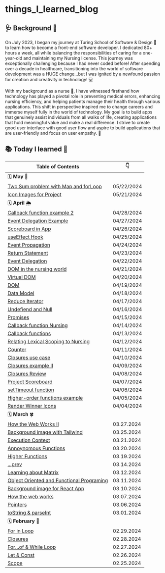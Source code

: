 # things_I_learned_blog

## 🩺 Background 💊

On July 2023, I began my journey at Turing School of Software & Design 📗 to learn how to become a front-end software developer. I dedicated 80+ hours a week, all while balancing the responsibilities of caring for a one-year-old and maintaining my Nursing license. This journey was exceptionally challenging because I had never coded before! After spending over a decade in healthcare, transitioning into the world of software development was a HUGE change...but I was ignited by a newfound passion for creation and creativity in technology! 💻

With my background as a nurse 💉, I have witnessed firsthand how technology has played a pivotal role in preventing medical errors, enhancing nursing efficiency, and helping patients manage their health through various applications. This shift in perspective inspired me to change careers and immerse myself fully in the world of technology.  My goal is to build apps that genuinely assist individuals from all walks of life, creating applications that hold meaningful value and make a real difference. I strive to create good user interface with good user flow and aspire to build applications that are user-friendly and focus on user empathy. 💖 

 ##  📚 Today I learned 🎉

| Table of Contents | :point_down: |
| -------- | -------- |
🗓️ **May** 🪻 | |
| [Two Sum problem with Map and forLoop](JavaScript/LeetCodeMethods/forLoopAndMapTwoSum.md) | 05/22/2024 |
| [Icon Images for Project](JavaScript/Projects/iconsForProject.md) | 05/21/2024 |
| 🗓️ **April** 🌦️ | |
| [Callback function example 2](JavaScript/Concepts/CallbackFunctionEx2.md) | 04/28/2024 |
| [Event Delegation Example](JavaScript/Concepts/EventDelegationEx.md) | 04/27/2024 |
| [Scoreboard in App](JavaScript/Projects/scoreboardApp.md) | 04/26/2024 |
| [useEffect Hook](JavaScript/Concepts/useEffect.md) | 04/25/2024 |
| [Event Propagation](JavaScript/Concepts/EventPropagation.md) | 04/24/2024 |
| [Return Statement](JavaScript/Concepts/Return.md) | 04/23/2024 |
| [Event Delegation](JavaScript/Concepts/EventDelegation.md) | 04/22/2024 |
| [DOM in the nursing world](JavaScript/Concepts/DOMNursing.md) | 04/21/2024 |
| [Virtual DOM](JavaScript/Concepts/VirtualDOM.md) | 04/20/2024 |
| [DOM](JavaScript/Concepts/DOM.md) | 04/19/2024 |
| [Data Model](JavaScript/Concepts/DataModel.md) | 04/18/2024 |
| [Reduce Iterator](JavaScript/LeetCodeMethods/ReduceIterator.md) | 04/17/2024 |
| [Undefiend and Null](JavaScript/Concepts/NullAndUndefiend.md) | 04/16/2024 |
| [Promises](JavaScript/Concepts/Promises.md) | 04/15/2024 |
| [Callback function Nursing](JavaScript/Concepts/CallbackFunctionNursing.md) | 04/14/2024 |
| [Callback functions](JavaScript/Concepts/CallbackFunctions.md) | 04/13/2024 |
| [Relating Lexical Scoping to Nursing](JavaScript/Concepts/LexicalScopeNursing.md) | 04/12/2024 |
| [Counter](JavaScript/LeetCodeMethods/Counter.md) | 04/11/2024 |
| [Closures use case](JavaScript/Concepts/UseCaseClosures.md) | 04/10/2024 |
| [Closures example II](JavaScript/Concepts/ClosuresII.md) | 04/09/2024 |
| [Closures Review](JavaScript/Concepts/ClosuresExample.md) | 04/08/2024 |
| [Project Scoreboard](JavaScript/Projects/scoreboard.md) | 04/07/2024 |
| [setTimeout function](JavaScript/Projects/setTimeout.md) | 04/06/2024 |
| [Higher-order functions example](JavaScript/Concepts/HigherFunctionsExample.md) | 04/05/2024 |
| [Render Winner Icons](JavaScript/Projects/renderWinnerIcons.md) | 04/04/2024 |
| 🗓️ **March** 🍀 | |
| [How the Web Works II](JavaScript/Concepts/HowTheWebWorksII.md) | 03.27.2024 |
| [Background image with Tailwind](JavaScript/Projects/backgroundImageTailwind.md) | 03.25.2024 |
| [Execution Context](JavaScript/Concepts/AnnoynomousFunction.md) | 03.21.2024 |
| [Annoynomous Functions](JavaScript/Concepts/AnnoynomousFunction.md) | 03.20.2024 |
| [Higher Functions](JavaScript/Concepts/HigherFunctions.md) | 03.19.2024 |
| [...prev](JavaScript/Projects/prev.md) | 03.14.2024 |
| [Learning about Matrix](JavaScript/LeetCodeMethods/Matrix.md) | 03.12.2024 |
| [Object Oriented and Functional Programing](JavaScript/Concepts/OOP&FP.md) | 03.11.2024 |
| [Background image for React App](JavaScript/Projects/ticTacToe.md) | 03.10.2024 |
| [How the web works](JavaScript/Concepts/HowTheWebWorks.md) | 03.07.2024 |
| [Pointers](JavaScript/LeetCodeMethods/Pointers.md) | 03.06.2024 |
| [toString & parseInt](JavaScript/LeetCodeMethods/toString&parseInt.md) | 03.01.2024 |
| 🗓️ **February** 🌹 | |
| [For in Loop](JavaScript/LeetCodeMethods/ForInLoop.md) | 02.29.2024 |
| [Closures](JavaScript/Concepts/Closures.md) | 02.28.2024 |
| [For...of & While Loop](JavaScript/LeetCodeMethods/ForOf&WhileLoop.md) | 02.27.2024 |
| [Let & Const](JavaScript/Concepts/LetAndConst.md) | 02.26.2024 |
| [Scope](JavaScript/Concepts/Scope.md) | 02.25.2024 |



